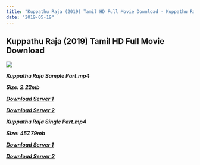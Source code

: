 ```yaml
---
title: "Kuppathu Raja (2019) Tamil HD Full Movie Download - Kuppathu Raja Tamil HD Movie Download"
date: "2019-05-19"
---
```


## Kuppathu Raja (2019) Tamil HD Full Movie Download

![](https://images.moviebuff.com/f62fc98d-5063-4e14-963d-8c4215c9efb2?w=1000)

**_Kuppathu Raja Sample Part.mp4_**

**_Size: 2.22mb_**

**_[Download Server 1](http://b7.wetransfer.vip/files/Tamil{3e481fa13b96e298813a968d76478a0dd6887383e8276579d75a86ec60557583}20Movies/Tamil{3e481fa13b96e298813a968d76478a0dd6887383e8276579d75a86ec60557583}202019{3e481fa13b96e298813a968d76478a0dd6887383e8276579d75a86ec60557583}20Movies/Kuppathu{3e481fa13b96e298813a968d76478a0dd6887383e8276579d75a86ec60557583}20Raja{3e481fa13b96e298813a968d76478a0dd6887383e8276579d75a86ec60557583}20(2019)/Kuppathu{3e481fa13b96e298813a968d76478a0dd6887383e8276579d75a86ec60557583}20Raja{3e481fa13b96e298813a968d76478a0dd6887383e8276579d75a86ec60557583}20(2019){3e481fa13b96e298813a968d76478a0dd6887383e8276579d75a86ec60557583}20Proper{3e481fa13b96e298813a968d76478a0dd6887383e8276579d75a86ec60557583}20HDRip/Kuppathu{3e481fa13b96e298813a968d76478a0dd6887383e8276579d75a86ec60557583}20Raja{3e481fa13b96e298813a968d76478a0dd6887383e8276579d75a86ec60557583}20(2019){3e481fa13b96e298813a968d76478a0dd6887383e8276579d75a86ec60557583}20Sample{3e481fa13b96e298813a968d76478a0dd6887383e8276579d75a86ec60557583}20(640x360).mp4)_**

**_[Download Server 2](http://b7.wetransfer.vip/files/Tamil{3e481fa13b96e298813a968d76478a0dd6887383e8276579d75a86ec60557583}20Movies/Tamil{3e481fa13b96e298813a968d76478a0dd6887383e8276579d75a86ec60557583}202019{3e481fa13b96e298813a968d76478a0dd6887383e8276579d75a86ec60557583}20Movies/Kuppathu{3e481fa13b96e298813a968d76478a0dd6887383e8276579d75a86ec60557583}20Raja{3e481fa13b96e298813a968d76478a0dd6887383e8276579d75a86ec60557583}20(2019)/Kuppathu{3e481fa13b96e298813a968d76478a0dd6887383e8276579d75a86ec60557583}20Raja{3e481fa13b96e298813a968d76478a0dd6887383e8276579d75a86ec60557583}20(2019){3e481fa13b96e298813a968d76478a0dd6887383e8276579d75a86ec60557583}20Proper{3e481fa13b96e298813a968d76478a0dd6887383e8276579d75a86ec60557583}20HDRip/Kuppathu{3e481fa13b96e298813a968d76478a0dd6887383e8276579d75a86ec60557583}20Raja{3e481fa13b96e298813a968d76478a0dd6887383e8276579d75a86ec60557583}20(2019){3e481fa13b96e298813a968d76478a0dd6887383e8276579d75a86ec60557583}20Sample{3e481fa13b96e298813a968d76478a0dd6887383e8276579d75a86ec60557583}20(640x360).mp4)_**

**_Kuppathu Raja Single Part.mp4_**

**_Size: 457.79mb_**

**_[Download Server 1](http://b6.wetransfer.vip//files/Kuppathu{3e481fa13b96e298813a968d76478a0dd6887383e8276579d75a86ec60557583}20Raja{3e481fa13b96e298813a968d76478a0dd6887383e8276579d75a86ec60557583}20(2019){3e481fa13b96e298813a968d76478a0dd6887383e8276579d75a86ec60557583}20Single{3e481fa13b96e298813a968d76478a0dd6887383e8276579d75a86ec60557583}20Part{3e481fa13b96e298813a968d76478a0dd6887383e8276579d75a86ec60557583}20(640x360).mp4)_**

**_[Download Server 2](http://b6.wetransfer.vip//files/Kuppathu{3e481fa13b96e298813a968d76478a0dd6887383e8276579d75a86ec60557583}20Raja{3e481fa13b96e298813a968d76478a0dd6887383e8276579d75a86ec60557583}20(2019){3e481fa13b96e298813a968d76478a0dd6887383e8276579d75a86ec60557583}20Single{3e481fa13b96e298813a968d76478a0dd6887383e8276579d75a86ec60557583}20Part{3e481fa13b96e298813a968d76478a0dd6887383e8276579d75a86ec60557583}20(640x360).mp4)_**
